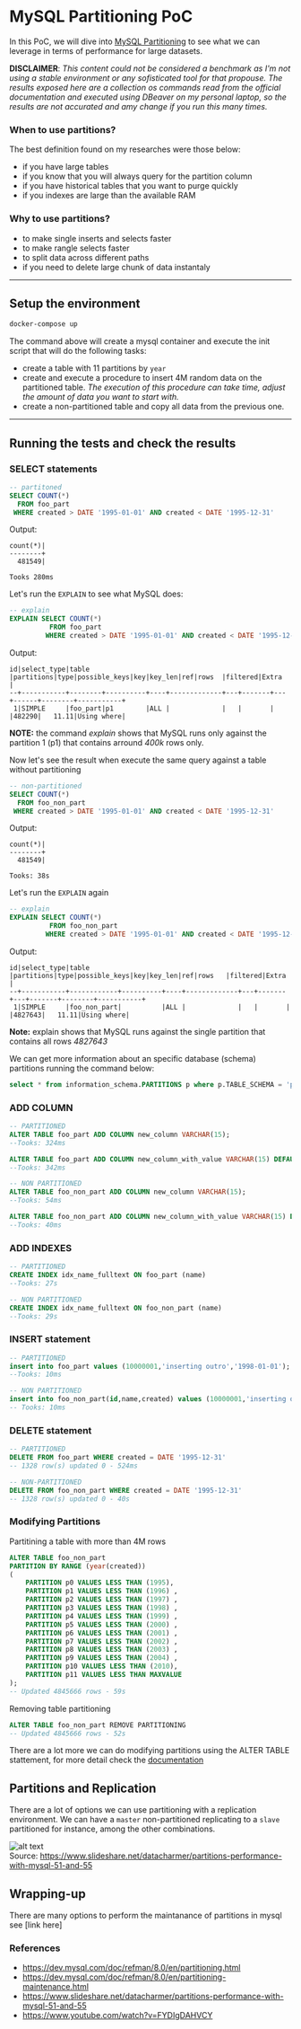 # MySQL Partitioning PoC

In this PoC, we will dive into [MySQL Partitioning](https://dev.mysql.com/doc/refman/8.0/en/partitioning.html) to see what we can leverage in terms of performance for large datasets.

**DISCLAIMER**: _This content could not be considered a benchmark as I'm not using a stable environment or any sofisticated tool for that propouse. The results exposed here are a collection os commands read from the official documentation and executed using DBeaver on my personal laptop, so the results are not accurated and amy change if you run this many times._

### When to use partitions?
The best definition found on my researches were those below:
* if you have large tables
* if you know that you will always query for the partition column
* if you have historical tables that you want to purge quickly
* if you indexes are large than the available RAM

### Why to use partitions?
* to make single inserts and selects faster
* to make rangle selects faster
* to split data across different paths
* if you need to delete large chunk of data instantaly

---
## Setup the environment
```bash
docker-compose up
```
The command above will create a mysql container and execute the init script that will do the following tasks:
* create a table with 11 partitions by `year`
* create and execute a procedure to insert 4M random data on the partitioned table. _The execution of this procedure can take time, adjust the amount of data you want to start with._
* create a non-partitioned table and copy all data from the previous one.   

---
## Running the tests and check the results

### SELECT statements
```sql
-- partitoned
SELECT COUNT(*) 
  FROM foo_part 
 WHERE created > DATE '1995-01-01' AND created < DATE '1995-12-31'
```

Output:
```
count(*)|
--------+
  481549|

Tooks 280ms  
```

Let's run the `EXPLAIN` to see what MySQL does: 
```sql
-- explain
EXPLAIN SELECT COUNT(*)
		  FROM foo_part 
		 WHERE created > DATE '1995-01-01' AND created < DATE '1995-12-31'
```

Output:
```
id|select_type|table   |partitions|type|possible_keys|key|key_len|ref|rows  |filtered|Extra      |
--+-----------+--------+----------+----+-------------+---+-------+---+------+--------+-----------+
 1|SIMPLE     |foo_part|p1        |ALL |             |   |       |   |482290|   11.11|Using where|
```
**NOTE:** the command _explain_ shows that MySQL runs only against the partition 1 (p1) that contains arround _400k_ rows only.


Now let's see the result when execute the same query against a table without partitioning
```sql
-- non-partitioned		 
SELECT COUNT(*) 
  FROM foo_non_part 
 WHERE created > DATE '1995-01-01' AND created < DATE '1995-12-31'
```

Output:
```
count(*)|
--------+
  481549|

Tooks: 38s
```

Let's run the `EXPLAIN` again
```sql
-- explain
EXPLAIN SELECT COUNT(*)
		  FROM foo_non_part 
		 WHERE created > DATE '1995-01-01' AND created < DATE '1995-12-31'
```

Output:
````
id|select_type|table       |partitions|type|possible_keys|key|key_len|ref|rows   |filtered|Extra      |
--+-----------+------------+----------+----+-------------+---+-------+---+-------+--------+-----------+
 1|SIMPLE     |foo_non_part|          |ALL |             |   |       |   |4827643|   11.11|Using where|
````
**Note:** explain shows that MySQL runs against the single partition that contains all rows *4827643*


We can get more information about an specific database (schema) partitions running the command below:
```sql
select * from information_schema.PARTITIONS p where p.TABLE_SCHEMA = 'partitioned_db'
```

### ADD COLUMN
```sql
-- PARTITIONED
ALTER TABLE foo_part ADD COLUMN new_column VARCHAR(15);
--Tooks: 324ms

ALTER TABLE foo_part ADD COLUMN new_column_with_value VARCHAR(15) DEFAULT 'foo';
--Tooks: 342ms
```
```sql
-- NON PARTITIONED
ALTER TABLE foo_non_part ADD COLUMN new_column VARCHAR(15);
--Tooks: 54ms

ALTER TABLE foo_non_part ADD COLUMN new_column_with_value VARCHAR(15) DEFAULT 'foo';
--Tooks: 40ms

```

### ADD INDEXES
```sql
-- PARTITIONED
CREATE INDEX idx_name_fulltext ON foo_part (name)
--Tooks: 27s
```
```sql
-- NON PARTITIONED
CREATE INDEX idx_name_fulltext ON foo_non_part (name)
--Tooks: 29s
```

### INSERT statement
```sql
-- PARTITIONED
insert into foo_part values (10000001,'inserting outro','1998-01-01');
--Tooks: 10ms
```
```sql
-- NON PARTITIONED
insert into foo_non_part(id,name,created) values (10000001,'inserting outro','1998-01-01');
-- Tooks: 10ms
````
### DELETE statement
```sql
-- PARTITIONED
DELETE FROM foo_part WHERE created = DATE '1995-12-31'
-- 1328 row(s) updated 0 - 524ms
```	
```sql
-- NON-PARTITIONED
DELETE FROM foo_non_part WHERE created = DATE '1995-12-31'
-- 1328 row(s) updated 0 - 40s
```

### Modifying Partitions

Partitining a table with more than 4M rows
```sql
ALTER TABLE foo_non_part 
PARTITION BY RANGE (year(created)) 
(
    PARTITION p0 VALUES LESS THAN (1995),
    PARTITION p1 VALUES LESS THAN (1996) , 
    PARTITION p2 VALUES LESS THAN (1997) ,
    PARTITION p3 VALUES LESS THAN (1998) , 
    PARTITION p4 VALUES LESS THAN (1999) ,
    PARTITION p5 VALUES LESS THAN (2000) , 
    PARTITION p6 VALUES LESS THAN (2001) ,
    PARTITION p7 VALUES LESS THAN (2002) , 
    PARTITION p8 VALUES LESS THAN (2003) ,
    PARTITION p9 VALUES LESS THAN (2004) , 
    PARTITION p10 VALUES LESS THAN (2010),
    PARTITION p11 VALUES LESS THAN MAXVALUE 
);
-- Updated 4845666 rows - 59s
```

Removing table partitioning
```sql
ALTER TABLE foo_non_part REMOVE PARTITIONING
-- Updated 4845666 rows - 52s
```

There are a lot more we can do modifying partitions using the ALTER TABLE stattement, for more detail check the [documentation](https://dev.mysql.com/doc/refman/8.0/en/alter-table.html)

## Partitions and Replication
There are a lot of options we can use partitioning with a replication environment. We can have a `master` non-partitioned replicating to a `slave` partitioned for instance, among the other combinations.

![alt text](replication.png)  
Source: https://www.slideshare.net/datacharmer/partitions-performance-with-mysql-51-and-55

## Wrapping-up
There are many options to perform the maintanance of partitions in mysql see [link here]

### References

* https://dev.mysql.com/doc/refman/8.0/en/partitioning.html
* https://dev.mysql.com/doc/refman/8.0/en/partitioning-maintenance.html
* https://www.slideshare.net/datacharmer/partitions-performance-with-mysql-51-and-55
* https://www.youtube.com/watch?v=FYDIgDAHVCY
